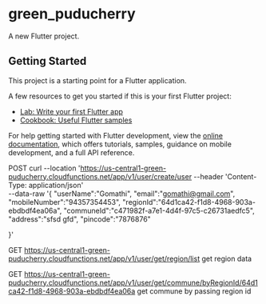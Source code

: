 # green_puducherry

A new Flutter project.

## Getting Started

This project is a starting point for a Flutter application.

A few resources to get you started if this is your first Flutter project:

- [Lab: Write your first Flutter app](https://docs.flutter.dev/get-started/codelab)
- [Cookbook: Useful Flutter samples](https://docs.flutter.dev/cookbook)

For help getting started with Flutter development, view the
[online documentation](https://docs.flutter.dev/), which offers tutorials,
samples, guidance on mobile development, and a full API reference.



POST
curl --location 'https://us-central1-green-puducherry.cloudfunctions.net/app/v1/user/create/user
--header 'Content-Type: application/json' \
--data-raw '{
"userName":"Gomathi",
"email":"gomathi@gmail.com",
"mobileNumber":"94357354453",
"regionId":"64d1ca42-f1d8-4968-903a-ebdbdf4ea06a",
"communeId":"c471982f-a7e1-4d4f-97c5-c26731aedfc5",
"address":"sfsd gfd",
"pincode":"7876876"

}'

GET
https://us-central1-green-puducherry.cloudfunctions.net/app/v1/user/get/region/list
get region data

GET
https://us-central1-green-puducherry.cloudfunctions.net/app/v1/user/get/commune/byRegionId/64d1ca42-f1d8-4968-903a-ebdbdf4ea06a
get commune by passing region id